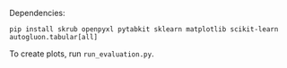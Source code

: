 Dependencies:

```commandline
pip install skrub openpyxl pytabkit sklearn matplotlib scikit-learn autogluon.tabular[all]
```

To create plots, run `run_evaluation.py`.